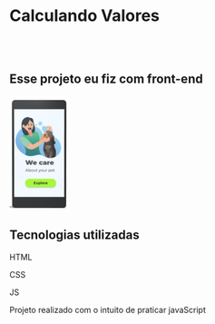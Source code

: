 <h1>Calculando Valores</h1>
<br>
<br>
<h2>Esse projeto eu fiz com front-end</h2>
<img src="https://github.com/Deivid-Marques/We-care/blob/main/img/phone%20we%20care.png?raw=true" height="200">
<br>
<h2>Tecnologias utilizadas</h2>
<p>HTML</p>
<p>CSS</p>
<p>JS</p>
<p>Projeto realizado com o intuito de praticar javaScript</p>
